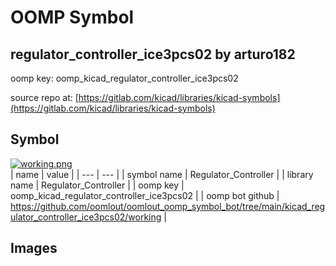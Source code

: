 # OOMP Symbol  
## regulator_controller_ice3pcs02  by arturo182  
  
oomp key: oomp_kicad_regulator_controller_ice3pcs02  
  
source repo at: [https://gitlab.com/kicad/libraries/kicad-symbols](https://gitlab.com/kicad/libraries/kicad-symbols)  
## Symbol  
  
[![working.png](working_600.png)](working.png)  
| name | value | 
| --- | --- | 
| symbol name | Regulator_Controller | 
| library name | Regulator_Controller | 
| oomp key | oomp_kicad_regulator_controller_ice3pcs02 | 
| oomp bot github | https://github.com/oomlout/oomlout_oomp_symbol_bot/tree/main/kicad_regulator_controller_ice3pcs02/working | 
## Images  
